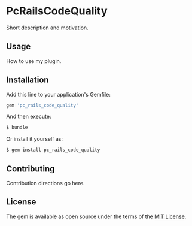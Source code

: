 # PcRailsCodeQuality
Short description and motivation.

## Usage
How to use my plugin.

## Installation
Add this line to your application's Gemfile:

```ruby
gem 'pc_rails_code_quality'
```

And then execute:
```bash
$ bundle
```

Or install it yourself as:
```bash
$ gem install pc_rails_code_quality
```

## Contributing
Contribution directions go here.

## License
The gem is available as open source under the terms of the [MIT License](http://opensource.org/licenses/MIT).
